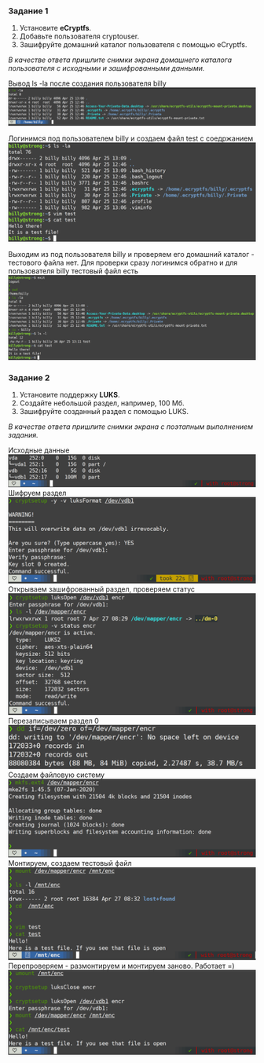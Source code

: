 ### Задание 1

1.  Установите **eCryptfs**.  
2.  Добавьте пользователя cryptouser.  
3.  Зашифруйте домашний каталог пользователя с помощью eCryptfs.  

_В качестве ответа пришлите снимки экрана домашнего каталога пользователя с исходными и зашифрованными данными._  

Вывод ls -la после создания пользователя billy   
![1pic](https://github.com/RSafin12/13.2-Host-protection/blob/main/1.png)  

Логинимся под пользователем billy и создаем файл test с соедржанием   
![2pic](https://github.com/RSafin12/13.2-Host-protection/blob/main/2.png)  

Выходим из под пользователя billy и проверяем его домашний каталог - тестового файла нет. Для проверки сразу логинимся обратно  и для пользователя billy тестовый файл есть   
![3pic](https://github.com/RSafin12/13.2-Host-protection/blob/main/3.png)  

### Задание 2  

1.  Установите поддержку **LUKS**.  
2.  Создайте небольшой раздел, например, 100 Мб.  
3.  Зашифруйте созданный раздел с помощью LUKS.  

_В качестве ответа пришлите снимки экрана с поэтапным выполнением задания._  

Исходные данные  
![21pic](https://github.com/RSafin12/13.2-Host-protection/blob/main/21.png)   
Шифруем раздел  
![22pic](https://github.com/RSafin12/13.2-Host-protection/blob/main/22.png)  
Открываем зашифрованный раздел, проверяем статус  
![23pic](https://github.com/RSafin12/13.2-Host-protection/blob/main/23.png)  
Перезаписываем раздел 0  
![24pic](https://github.com/RSafin12/13.2-Host-protection/blob/main/24.png)  
Создаем файловую систему  
![25pic](https://github.com/RSafin12/13.2-Host-protection/blob/main/25.png)  
Монтируем, создаем тестовый файл  
![26pic](https://github.com/RSafin12/13.2-Host-protection/blob/main/26.png)  
Перепроверяем - размонтируем и монтируем заново. Работает =)  
![27pic](https://github.com/RSafin12/13.2-Host-protection/blob/main/27.png)  


